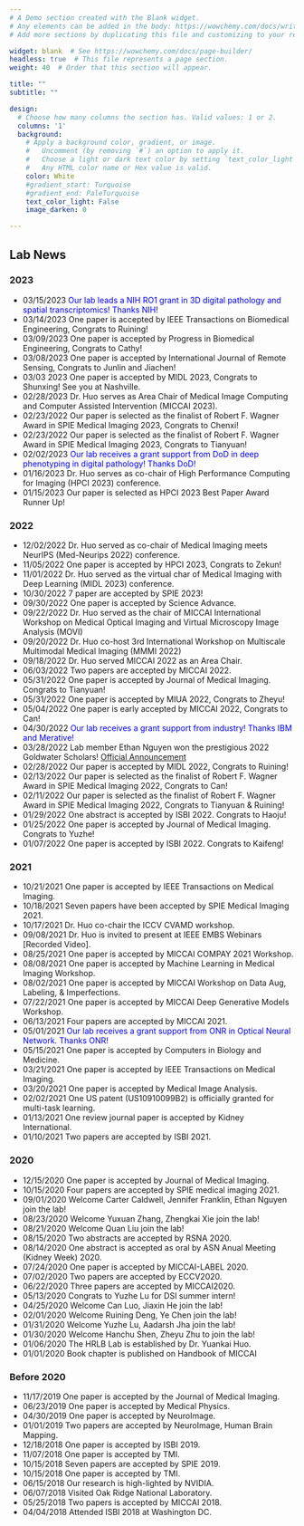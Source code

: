 ```yaml
---
# A Demo section created with the Blank widget.
# Any elements can be added in the body: https://wowchemy.com/docs/writing-markdown-latex/
# Add more sections by duplicating this file and customizing to your requirements.

widget: blank  # See https://wowchemy.com/docs/page-builder/
headless: true  # This file represents a page section.
weight: 40  # Order that this section will appear.

title: ""
subtitle: ""

design:
  # Choose how many columns the section has. Valid values: 1 or 2.
  columns: '1'
  background:
    # Apply a background color, gradient, or image.
    #   Uncomment (by removing `#`) an option to apply it.
    #   Choose a light or dark text color by setting `text_color_light`.
    #   Any HTML color name or Hex value is valid.
    color: White
    #gradient_start: Turquoise
    #gradient_end: PaleTurquoise
    text_color_light: False
    image_darken: 0

---
```

## **Lab News**
### 2023
+ 03/15/2023 <span style="color:blue"> Our lab leads a NIH RO1 grant in 3D digital pathology and spatial transcriptomics! Thanks NIH!</style> 
+ 03/14/2023 One paper is accepted by IEEE Transactions on Biomedical Engineering, Congrats to Ruining!
+ 03/09/2023 One paper is accepted by Progress in Biomedical Engineering, Congrats to Cathy!
+ 03/08/2023 One paper is accepted by International Journal of Remote Sensing, Congrats to Junlin and Jiachen!
+ 03/03 2023 One paper is accepted by MIDL 2023, Congrats to Shunxing! See you at Nashville.
+ 02/28/2023 Dr. Huo serves as Area Chair of Medical Image Computing and Computer Assisted Intervention (MICCAI 2023).
+ 02/23/2022 Our paper is selected as the finalist of Robert F. Wagner Award in SPIE Medical Imaging 2023, Congrats to Chenxi!
+ 02/23/2022 Our paper is selected as the finalist of Robert F. Wagner Award in SPIE Medical Imaging 2023, Congrats to Tianyuan!
+ 02/02/2023 <span style="color:blue"> Our lab receives a grant support from DoD in deep phenotyping in digital pathology! Thanks DoD!</style> 
+ 01/16/2023 Dr. Huo serves as co-chair of High Performance Computing for Imaging (HPCI 2023) conference. 
+ 01/15/2023 Our paper is selected as HPCI 2023 Best Paper Award Runner Up! 
### 2022
+ 12/02/2022 Dr. Huo served as co-chair of Medical Imaging meets NeurIPS (Med-Neurips 2022) conference.
+ 11/05/2022 One paper is accepted by HPCI 2023, Congrats to Zekun!
+ 11/01/2022 Dr. Huo served as the virtual char of Medical Imaging with Deep Learning (MIDL 2023) conference.
+ 10/30/2022 7 paper are accepted by SPIE 2023!
+ 09/30/2022 One paper is accepted by Science Advance.
+ 09/22/2022 Dr. Huo served as the chair of MICCAI International Workshop on Medical Optical Imaging and Virtual Microscopy Image Analysis (MOVI)
+ 09/20/2022 Dr. Huo co-host 3rd International Workshop on Multiscale  Multimodal Medical Imaging (MMMI 2022)
+ 09/18/2022 Dr. Huo served MICCAI 2022 as an Area Chair. 
+ 06/03/2022 Two papers are accepted by MICCAI 2022.
+ 05/31/2022 One paper is accepted by Journal of Medical Imaging. Congrats to Tianyuan!
+ 05/31/2022 One paper is accepted by MIUA 2022, Congrats to Zheyu!
+ 05/04/2022 One paper is early accepted by MICCAI 2022, Congrats to Can!
+ 04/30/2022 <span style="color:blue"> Our lab receives a grant support from industry! Thanks IBM and Merative!</style> 
+ 03/28/2022 Lab member Ethan Nguyen won the prestigious 2022 Goldwater Scholars! <a href="https://goldwaterscholarship.gov/2022-scholars-press-release/">Official Announcement</a> 
+ 02/28/2022 Our paper is accepted by MIDL 2022, Congrats to Ruining!
+ 02/13/2022 Our paper is selected as the finalist of Robert F. Wagner Award in SPIE Medical Imaging 2022, Congrats to Can!
+ 02/11/2022 Our paper is selected as the finalist of Robert F. Wagner Award in SPIE Medical Imaging 2022, Congrats to Tianyuan & Ruining!
+ 01/29/2022 One abstract is accepted by ISBI 2022. Congrats to Haoju!
+ 01/25/2022 One paper is accepted by Journal of Medical Imaging. Congrats to Yuzhe!
+ 01/07/2022 One paper is accepted by ISBI 2022. Congrats to Kaifeng!
### 2021
+ 10/21/2021 One paper is accepted by IEEE Transactions on Medical Imaging.
+ 10/18/2021 Seven papers have been accepted by SPIE Medical Imaging 2021.
+ 10/17/2021 Dr. Huo co-chair the ICCV CVAMD workshop.
+ 09/08/2021 Dr. Huo is invited to present at IEEE EMBS Webinars [Recorded Video].
+ 08/25/2021 One paper is accepted by MICCAI COMPAY 2021 Workshop.
+ 08/08/2021 One paper is accepted by Machine Learning in Medical Imaging Workshop.
+ 08/02/2021 One paper is accepted by MICCAI Workshop on Data Aug, Labeling, & Imperfections.
+ 07/22/2021 One paper is accepted by  MICCAI Deep Generative Models Workshop.
+ 06/13/2021 Four papers are accepted by MICCAI 2021.
+ 05/01/2021 <span style="color:blue"> Our lab receives a grant support from ONR in Optical Neural Network. Thanks ONR!</style>  
+ 05/15/2021 One paper is accepted by Computers in Biology and Medicine.
+ 03/21/2021 One paper is accepted by IEEE Transactions on Medical Imaging.
+ 03/20/2021 One paper is accepted by Medical Image Analysis.
+ 02/02/2021 One US patent (US10910099B2) is officially granted for multi-task learning.
+ 01/13/2021 One review journal paper is accepted by Kidney International.
+ 01/10/2021 Two papers are accepted by ISBI 2021.

### 2020
+ 12/15/2020 One paper is accepted by Journal of Medical Imaging.
+ 10/15/2020 Four papers are accepted by SPIE medical imaging 2021.
+ 09/01/2020 Welcome Carter Caldwell, Jennifer Franklin, Ethan Nguyen join the lab!
+ 08/23/2020 Welcome Yuxuan Zhang, Zhengkai Xie join the lab!
+ 08/21/2020 Welcome Quan Liu join the lab!
+ 08/15/2020 Two abstracts are accepted by RSNA 2020.
+ 08/14/2020 One abstract is accepted as oral by ASN Anual Meeting (Kidney Week) 2020.
+ 07/24/2020 One paper is accepted by MICCAI-LABEL 2020.
+ 07/02/2020 Two papers are accepted by ECCV2020.
+ 06/22/2020 Three papers are accepted by MICCAI2020.
+ 05/13/2020 Congrats to Yuzhe Lu for DSI summer intern!
+ 04/25/2020 Welcome Can Luo, Jiaxin He join the lab!
+ 02/01/2020 Welcome Ruining Deng, Ye Chen join the lab!
+ 01/31/2020 Welcome Yuzhe Lu, Aadarsh Jha join the lab!
+ 01/30/2020 Welcome Hanchu Shen, Zheyu Zhu to join the lab!
+ 01/06/2020 The HRLB Lab is established by Dr. Yuankai Huo.
+ 01/01/2020 Book chapter is published on Handbook of MICCAI

### Before 2020
+ 11/17/2019 One paper is accepted by the Journal of Medical Imaging.
+ 06/23/2019 One paper is accepted by Medical Physics.
+ 04/30/2019 One paper is accepted by NeuroImage.
+ 01/01/2019 Two papers are accepted by NeuroImage, Human Brain Mapping.
+ 12/18/2018 One paper is accepted by ISBI 2019.
+ 11/07/2018 One paper is accepted by TMI.
+ 10/15/2018 Seven papers are accepted by SPIE 2019.
+ 10/15/2018 One paper is accepted by TMI.
+ 06/15/2018 Our research is high-lighted by NVIDIA.
+ 06/07/2018 Visited Oak Ridge National Laboratory.
+ 05/25/2018 Two papers is accepted by MICCAI 2018.
+ 04/04/2018 Attended ISBI 2018 at Washington DC.
